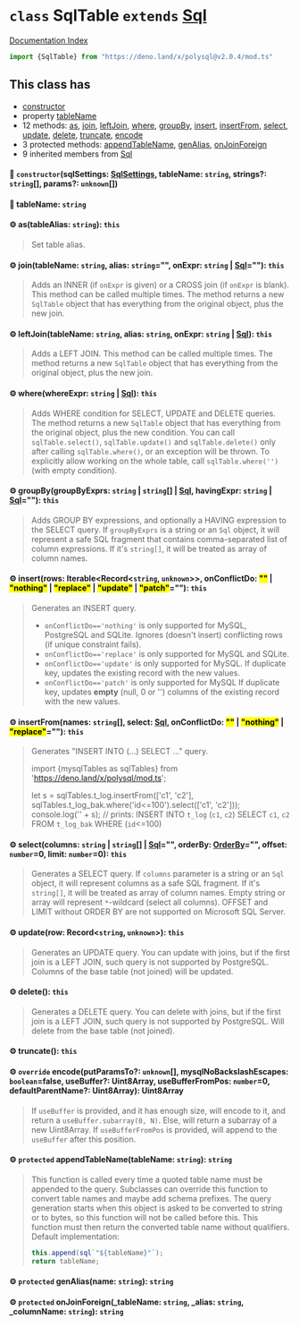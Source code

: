 # `class` SqlTable `extends` [Sql](../class.Sql/README.md)

[Documentation Index](../README.md)

```ts
import {SqlTable} from "https://deno.land/x/polysql@v2.0.4/mod.ts"
```

## This class has

- [constructor](#-constructorsqlsettings-sqlsettings-tablename-string-strings-string-params-unknown)
- property [tableName](#-tablename-string)
- 12 methods:
[as](#-astablealias-string-this),
[join](#-jointablename-string-alias-string-onexpr-string--sql-this),
[leftJoin](#-leftjointablename-string-alias-string-onexpr-string--sql-this),
[where](#-wherewhereexpr-string--sql-this),
[groupBy](#-groupbygroupbyexprs-string--string--sql-havingexpr-string--sql-this),
[insert](#-insertrows-iterablerecordstring-unknown-onconflictdo---nothing--replace--update--patch-this),
[insertFrom](#-insertfromnames-string-select-sql-onconflictdo---nothing--replace-this),
[select](#-selectcolumns-string--string--sql-orderby-orderby-offset-number0-limit-number0-this),
[update](#-updaterow-recordstring-unknown-this),
[delete](#-delete-this),
[truncate](#-truncate-this),
[encode](#-override-encodeputparamsto-unknown-mysqlnobackslashescapes-booleanfalse-usebuffer-uint8array-usebufferfrompos-number0-defaultparentname-uint8array-uint8array)
- 3 protected methods:
[appendTableName](#-protected-appendtablenametablename-string-string),
[genAlias](#-protected-genaliasname-string-string),
[onJoinForeign](#-protected-onjoinforeign_tablename-string-_alias-string-_columnname-string-string)
- 9 inherited members from [Sql](../class.Sql/README.md)


#### 🔧 `constructor`(sqlSettings: [SqlSettings](../class.SqlSettings/README.md), tableName: `string`, strings?: `string`\[], params?: `unknown`\[])



#### 📄 tableName: `string`



#### ⚙ as(tableAlias: `string`): `this`

> Set table alias.



#### ⚙ join(tableName: `string`, alias: `string`="", onExpr: `string` | [Sql](../class.Sql/README.md)=""): `this`

> Adds an INNER (if `onExpr` is given) or a CROSS join (if `onExpr` is blank).
> This method can be called multiple times.
> The method returns a new `SqlTable` object that has everything from the original object, plus the new join.



#### ⚙ leftJoin(tableName: `string`, alias: `string`, onExpr: `string` | [Sql](../class.Sql/README.md)): `this`

> Adds a LEFT JOIN.
> This method can be called multiple times.
> The method returns a new `SqlTable` object that has everything from the original object, plus the new join.



#### ⚙ where(whereExpr: `string` | [Sql](../class.Sql/README.md)): `this`

> Adds WHERE condition for SELECT, UPDATE and DELETE queries.
> The method returns a new `SqlTable` object that has everything from the original object, plus the new condition.
> You can call `sqlTable.select()`, `sqlTable.update()` and `sqlTable.delete()` only after calling `sqlTable.where()`, or an exception will be thrown.
> To explicitly allow working on the whole table, call `sqlTable.where('')` (with empty condition).



#### ⚙ groupBy(groupByExprs: `string` | `string`\[] | [Sql](../class.Sql/README.md), havingExpr: `string` | [Sql](../class.Sql/README.md)=""): `this`

> Adds GROUP BY expressions, and optionally a HAVING expression to the SELECT query.
> If `groupByExprs` is a string or an `Sql` object, it will represent a safe SQL fragment that contains comma-separated list of column expressions.
> If it's `string[]`, it will be treated as array of column names.



#### ⚙ insert(rows: Iterable\<Record\<`string`, `unknown`>>, onConflictDo: <mark>""</mark> | <mark>"nothing"</mark> | <mark>"replace"</mark> | <mark>"update"</mark> | <mark>"patch"</mark>=""): `this`

> Generates an INSERT query.
> - `onConflictDo=='nothing'` is only supported for MySQL, PostgreSQL and SQLite. Ignores (doesn't insert) conflicting rows (if unique constraint fails).
> - `onConflictDo=='replace'` is only supported for MySQL and SQLite.
> - `onConflictDo=='update'` is only supported for MySQL. If duplicate key, updates the existing record with the new values.
> - `onConflictDo=='patch'` is only supported for MySQL If duplicate key, updates **empty** (null, 0 or '') columns of the existing record with the new values.



#### ⚙ insertFrom(names: `string`\[], select: [Sql](../class.Sql/README.md), onConflictDo: <mark>""</mark> | <mark>"nothing"</mark> | <mark>"replace"</mark>=""): `this`

> Generates "INSERT INTO (...) SELECT ..." query.
> 
> import {mysqlTables as sqlTables} from 'https://deno.land/x/polysql/mod.ts';
> 
> let s = sqlTables.t_log.insertFrom(['c1', 'c2'], sqlTables.t_log_bak.where('id<=100').select(['c1', 'c2']));
> console.log('' + s); // prints: INSERT INTO `t_log` (`c1`, `c2`) SELECT `c1`, `c2` FROM `t_log_bak` WHERE (`id`<=100)



#### ⚙ select(columns: `string` | `string`\[] | [Sql](../class.Sql/README.md)="", orderBy: [OrderBy](../type.OrderBy/README.md)="", offset: `number`=0, limit: `number`=0): `this`

> Generates a SELECT query.
> If `columns` parameter is a string or an `Sql` object, it will represent columns as a safe SQL fragment.
> If it's `string[]`, it will be treated as array of column names.
> Empty string or array will represent `*`-wildcard (select all columns).
> OFFSET and LIMIT without ORDER BY are not supported on Microsoft SQL Server.



#### ⚙ update(row: Record\<`string`, `unknown`>): `this`

> Generates an UPDATE query. You can update with joins, but if the first join is a LEFT JOIN, such query is not supported by PostgreSQL.
> Columns of the base table (not joined) will be updated.



#### ⚙ delete(): `this`

> Generates a DELETE query. You can delete with joins, but if the first join is a LEFT JOIN, such query is not supported by PostgreSQL.
> Will delete from the base table (not joined).



#### ⚙ truncate(): `this`



#### ⚙ `override` encode(putParamsTo?: `unknown`\[], mysqlNoBackslashEscapes: `boolean`=false, useBuffer?: Uint8Array, useBufferFromPos: `number`=0, defaultParentName?: Uint8Array): Uint8Array

> If `useBuffer` is provided, and it has enough size, will encode to it, and return a `useBuffer.subarray(0, N)`.
> Else, will return a subarray of a new Uint8Array.
> If `useBufferFromPos` is provided, will append to the `useBuffer` after this position.



#### ⚙ `protected` appendTableName(tableName: `string`): `string`

> This function is called every time a quoted table name must be appended to the query.
> Subclasses can override this function to convert table names and maybe add schema prefixes.
> The query generation starts when this object is asked to be converted to string or to bytes,
> so this function will not be called before this.
> This function must then return the converted table name without qualifiers.
> Default implementation:
> 
> ```ts
> this.append(sql`"${tableName}"`);
> return tableName;
> ```



#### ⚙ `protected` genAlias(name: `string`): `string`



#### ⚙ `protected` onJoinForeign(\_tableName: `string`, \_alias: `string`, \_columnName: `string`): `string`



